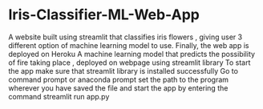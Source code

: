 # Iris-Classifier-ML-Web-App
A website built using streamlit that classifies iris flowers , giving user 3 different option of machine learning model to use. Finally, the web app is deployed on Heroku
A machine learning model that predicts the possibility of fire taking place , deployed on webpage using streamlit library To start the app make sure that streamlit library is installed successfully Go to command prompt or anaconda prompt set the path to the program wherever you have saved the file and start the app by entering the command streamlit run app.py
